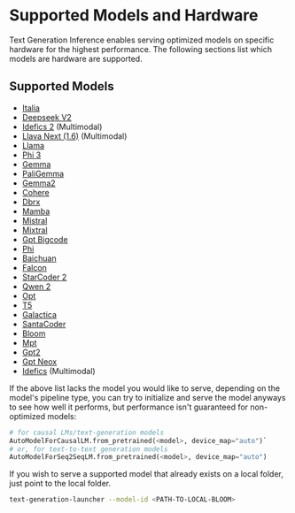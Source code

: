 
# Supported Models and Hardware

Text Generation Inference enables serving optimized models on specific hardware for the highest performance. The following sections list which models are hardware are supported.

## Supported Models

- [Italia](https://huggingface.co/iGeniusAI/Italia-9B-Instruct-v0.1)
- [Deepseek V2](https://huggingface.co/deepseek-ai/DeepSeek-V2)
- [Idefics 2](https://huggingface.co/HuggingFaceM4/idefics2-8b) (Multimodal)
- [Llava Next (1.6)](https://huggingface.co/llava-hf/llava-v1.6-vicuna-13b-hf) (Multimodal)
- [Llama](https://huggingface.co/meta-llama/Meta-Llama-3-8B-Instruct)
- [Phi 3](https://huggingface.co/microsoft/Phi-3-mini-4k-instruct)
- [Gemma](https://huggingface.co/google/gemma-7b)
- [PaliGemma](https://huggingface.co/google/paligemma-3b-pt-224)
- [Gemma2](https://huggingface.co/google/gemma2-9b)
- [Cohere](https://huggingface.co/CohereForAI/c4ai-command-r-plus)
- [Dbrx](https://huggingface.co/databricks/dbrx-instruct)
- [Mamba](https://huggingface.co/state-spaces/mamba-2.8b-slimpj)
- [Mistral](https://huggingface.co/mistralai/Mistral-7B-Instruct-v0.2)
- [Mixtral](https://huggingface.co/mistralai/Mixtral-8x22B-Instruct-v0.1)
- [Gpt Bigcode](https://huggingface.co/bigcode/gpt_bigcode-santacoder)
- [Phi](https://huggingface.co/microsoft/phi-1_5)
- [Baichuan](https://huggingface.co/baichuan-inc/Baichuan2-7B-Chat)
- [Falcon](https://huggingface.co/tiiuae/falcon-7b-instruct)
- [StarCoder 2](https://huggingface.co/bigcode/starcoder2-15b-instruct-v0.1)
- [Qwen 2](https://huggingface.co/collections/Qwen/qwen2-6659360b33528ced941e557f)
- [Opt](https://huggingface.co/facebook/opt-6.7b)
- [T5](https://huggingface.co/google/flan-t5-xxl)
- [Galactica](https://huggingface.co/facebook/galactica-120b)
- [SantaCoder](https://huggingface.co/bigcode/santacoder)
- [Bloom](https://huggingface.co/bigscience/bloom-560m)
- [Mpt](https://huggingface.co/mosaicml/mpt-7b-instruct)
- [Gpt2](https://huggingface.co/openai-community/gpt2)
- [Gpt Neox](https://huggingface.co/EleutherAI/gpt-neox-20b)
- [Idefics](https://huggingface.co/HuggingFaceM4/idefics-9b) (Multimodal)


If the above list lacks the model you would like to serve, depending on the model's pipeline type, you can try to initialize and serve the model anyways to see how well it performs, but performance isn't guaranteed for non-optimized models:

```python
# for causal LMs/text-generation models
AutoModelForCausalLM.from_pretrained(<model>, device_map="auto")`
# or, for text-to-text generation models
AutoModelForSeq2SeqLM.from_pretrained(<model>, device_map="auto")
```

If you wish to serve a supported model that already exists on a local folder, just point to the local folder.

```bash
text-generation-launcher --model-id <PATH-TO-LOCAL-BLOOM>
```
